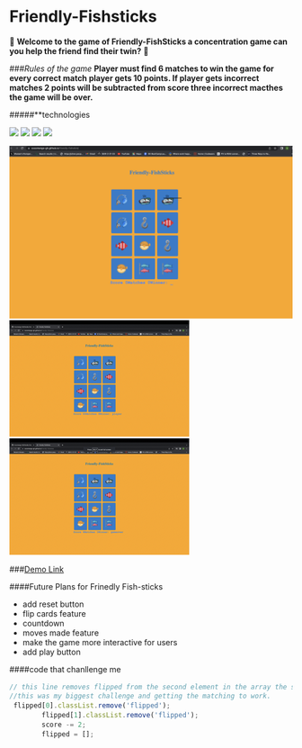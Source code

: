 # Friendly-Fishsticks 
:tropical_fish: **Welcome to the game of Friendly-FishSticks a concentration game can you help the friend find their twin?** :tropical_fish:

###*Rules of the game* 
**Player must find 6 matches to win the game for every correct match player gets 10 points. If player gets incorrect matches 2 points will be subtracted from score three incorrect macthes the game will be over.**

#####**technologies

![](https://img.shields.io/badge/HTML5-E34F26?style=for-the-badge&logo=html5&logoColor=white) ![](https://img.shields.io/badge/CSS3-1572B6?style=for-the-badge&logo=css3&logoColor=white) ![](https://img.shields.io/badge/JavaScript-F7DF1E?style=for-the-badge&logo=javascript&logoColor=black) ![](https://img.shields.io/badge/GitHub-100000?style=for-the-badge&logo=github&logoColor=white)

![Game img](imgs/mygame.PNG)![winner](imgs/playerwins.PNG) ![gameover](imgs/gameoverSmall.PNG)  




###[Demo Link](https://cocomango-gh.github.io/friendly-fishstick/)





####Future Plans for Frinedly Fish-sticks
- add reset button
- flip cards feature 
- countdown 
- moves made feature 
- make the game more interactive for users 
- add play button 

####code that chanllenge me
```js
// this line removes flipped from the second element in the array the second line subtracts two from the score and the three line turns the flipped array back to empty so we can pick of the cards for  matches.
//this was my biggest challenge and getting the matching to work. 
 flipped[0].classList.remove('flipped');
        flipped[1].classList.remove('flipped');
        score -= 2;
        flipped = [];
```